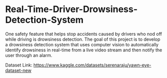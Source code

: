 # Real-Time-Driver-Drowsiness-Detection-System

One safety feature that helps stop accidents caused by drivers who nod off while driving is drowsiness detection. The goal of this project is to develop a drowsiness detection system that uses computer vision to automatically identify drowsiness in real-time from a live video stream and then notify the user through an alarm.

Dataset Link:
https://www.kaggle.com/datasets/serenaraju/yawn-eye-dataset-new
